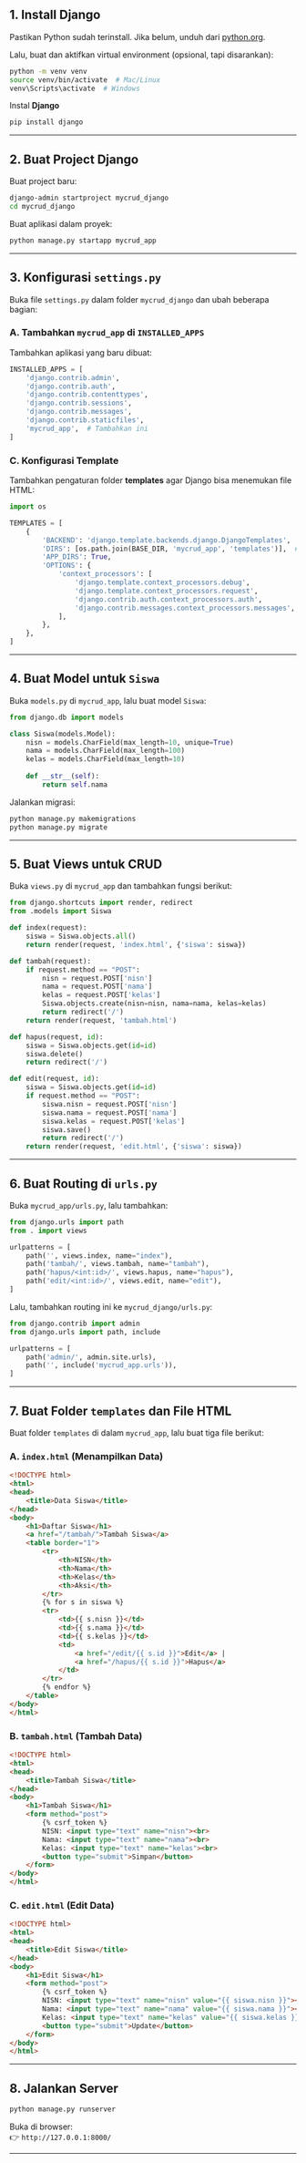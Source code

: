 
## **1. Install Django**  
Pastikan Python sudah terinstall. Jika belum, unduh dari [python.org](https://www.python.org/downloads/).

Lalu, buat dan aktifkan virtual environment (opsional, tapi disarankan):  
```sh
python -m venv venv
source venv/bin/activate  # Mac/Linux
venv\Scripts\activate  # Windows
```

Instal **Django**
```sh
pip install django 
```

---

## **2. Buat Project Django**  
Buat project baru:  
```sh
django-admin startproject mycrud_django
cd mycrud_django
```

Buat aplikasi dalam proyek:  
```sh
python manage.py startapp mycrud_app
```

---

## **3. Konfigurasi `settings.py`**
Buka file `settings.py` dalam folder `mycrud_django` dan ubah beberapa bagian:

### **A. Tambahkan `mycrud_app` di `INSTALLED_APPS`**  
Tambahkan aplikasi yang baru dibuat:
```python
INSTALLED_APPS = [
    'django.contrib.admin',
    'django.contrib.auth',
    'django.contrib.contenttypes',
    'django.contrib.sessions',
    'django.contrib.messages',
    'django.contrib.staticfiles',
    'mycrud_app',  # Tambahkan ini
]
```



### **C. Konfigurasi Template**
Tambahkan pengaturan folder **templates** agar Django bisa menemukan file HTML:  
```python
import os

TEMPLATES = [
    {
        'BACKEND': 'django.template.backends.django.DjangoTemplates',
        'DIRS': [os.path.join(BASE_DIR, 'mycrud_app', 'templates')],  # Tambah ini
        'APP_DIRS': True,
        'OPTIONS': {
            'context_processors': [
                'django.template.context_processors.debug',
                'django.template.context_processors.request',
                'django.contrib.auth.context_processors.auth',
                'django.contrib.messages.context_processors.messages',
            ],
        },
    },
]
```

---

## **4. Buat Model untuk `Siswa`**
Buka `models.py` di `mycrud_app`, lalu buat model `Siswa`:
```python
from django.db import models

class Siswa(models.Model):
    nisn = models.CharField(max_length=10, unique=True)
    nama = models.CharField(max_length=100)
    kelas = models.CharField(max_length=10)
    
    def __str__(self):
        return self.nama
```
Jalankan migrasi:
```sh
python manage.py makemigrations
python manage.py migrate
```

---

## **5. Buat Views untuk CRUD**
Buka `views.py` di `mycrud_app` dan tambahkan fungsi berikut:

```python
from django.shortcuts import render, redirect
from .models import Siswa

def index(request):
    siswa = Siswa.objects.all()
    return render(request, 'index.html', {'siswa': siswa})

def tambah(request):
    if request.method == "POST":
        nisn = request.POST['nisn']
        nama = request.POST['nama']
        kelas = request.POST['kelas']
        Siswa.objects.create(nisn=nisn, nama=nama, kelas=kelas)
        return redirect('/')
    return render(request, 'tambah.html')

def hapus(request, id):
    siswa = Siswa.objects.get(id=id)
    siswa.delete()
    return redirect('/')

def edit(request, id):
    siswa = Siswa.objects.get(id=id)
    if request.method == "POST":
        siswa.nisn = request.POST['nisn']
        siswa.nama = request.POST['nama']
        siswa.kelas = request.POST['kelas']
        siswa.save()
        return redirect('/')
    return render(request, 'edit.html', {'siswa': siswa})
```

---

## **6. Buat Routing di `urls.py`**
Buka `mycrud_app/urls.py`, lalu tambahkan:
```python
from django.urls import path
from . import views

urlpatterns = [
    path('', views.index, name="index"),
    path('tambah/', views.tambah, name="tambah"),
    path('hapus/<int:id>/', views.hapus, name="hapus"),
    path('edit/<int:id>/', views.edit, name="edit"),
]
```
Lalu, tambahkan routing ini ke `mycrud_django/urls.py`:
```python
from django.contrib import admin
from django.urls import path, include

urlpatterns = [
    path('admin/', admin.site.urls),
    path('', include('mycrud_app.urls')),
]
```

---

## **7. Buat Folder `templates` dan File HTML**
Buat folder `templates` di dalam `mycrud_app`, lalu buat tiga file berikut:

### **A. `index.html` (Menampilkan Data)**
```html
<!DOCTYPE html>
<html>
<head>
    <title>Data Siswa</title>
</head>
<body>
    <h1>Daftar Siswa</h1>
    <a href="/tambah/">Tambah Siswa</a>
    <table border="1">
        <tr>
            <th>NISN</th>
            <th>Nama</th>
            <th>Kelas</th>
            <th>Aksi</th>
        </tr>
        {% for s in siswa %}
        <tr>
            <td>{{ s.nisn }}</td>
            <td>{{ s.nama }}</td>
            <td>{{ s.kelas }}</td>
            <td>
                <a href="/edit/{{ s.id }}">Edit</a> |
                <a href="/hapus/{{ s.id }}">Hapus</a>
            </td>
        </tr>
        {% endfor %}
    </table>
</body>
</html>
```

### **B. `tambah.html` (Tambah Data)**
```html
<!DOCTYPE html>
<html>
<head>
    <title>Tambah Siswa</title>
</head>
<body>
    <h1>Tambah Siswa</h1>
    <form method="post">
        {% csrf_token %}
        NISN: <input type="text" name="nisn"><br>
        Nama: <input type="text" name="nama"><br>
        Kelas: <input type="text" name="kelas"><br>
        <button type="submit">Simpan</button>
    </form>
</body>
</html>
```

### **C. `edit.html` (Edit Data)**
```html
<!DOCTYPE html>
<html>
<head>
    <title>Edit Siswa</title>
</head>
<body>
    <h1>Edit Siswa</h1>
    <form method="post">
        {% csrf_token %}
        NISN: <input type="text" name="nisn" value="{{ siswa.nisn }}"><br>
        Nama: <input type="text" name="nama" value="{{ siswa.nama }}"><br>
        Kelas: <input type="text" name="kelas" value="{{ siswa.kelas }}"><br>
        <button type="submit">Update</button>
    </form>
</body>
</html>
```

---

## **8. Jalankan Server**
```sh
python manage.py runserver
```
Buka di browser:  
👉 `http://127.0.0.1:8000/`

---
